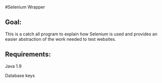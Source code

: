 #Selenium Wrapper


## Goal:

This is a catch all program to explain how Selenium is used and provides an easier abstraction of the work needed to test websites.


## Requirements:

Java 1.9

Database keys

